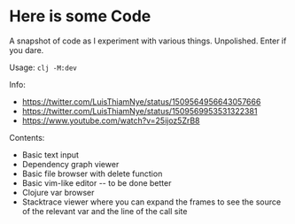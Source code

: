 # Here is some Code

A snapshot of code as I experiment with various things. Unpolished. Enter if you dare.

Usage: `clj -M:dev`

Info:

- https://twitter.com/LuisThiamNye/status/1509564956643057666
- https://twitter.com/LuisThiamNye/status/1509569953531322381
- https://www.youtube.com/watch?v=25ijoz5ZrB8

Contents:

- Basic text input
- Dependency graph viewer
- Basic file browser with delete function
- Basic vim-like editor -- to be done better
- Clojure var browser
- Stacktrace viewer where you can expand the frames to see the source of the relevant var and the line of the call site
